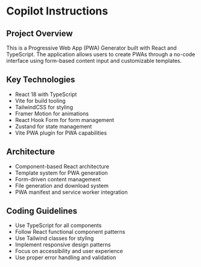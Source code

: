 # Copilot Instructions

<!-- Use this file to provide workspace-specific custom instructions to Copilot. For more details, visit https://code.visualstudio.com/docs/copilot/copilot-customization#_use-a-githubcopilotinstructionsmd-file -->

## Project Overview

This is a Progressive Web App (PWA) Generator built with React and TypeScript. The application allows users to create PWAs through a no-code interface using form-based content input and customizable templates.

## Key Technologies

- React 18 with TypeScript
- Vite for build tooling
- TailwindCSS for styling
- Framer Motion for animations
- React Hook Form for form management
- Zustand for state management
- Vite PWA plugin for PWA capabilities

## Architecture

- Component-based React architecture
- Template system for PWA generation
- Form-driven content management
- File generation and download system
- PWA manifest and service worker integration

## Coding Guidelines

- Use TypeScript for all components
- Follow React functional component patterns
- Use Tailwind classes for styling
- Implement responsive design patterns
- Focus on accessibility and user experience
- Use proper error handling and validation
